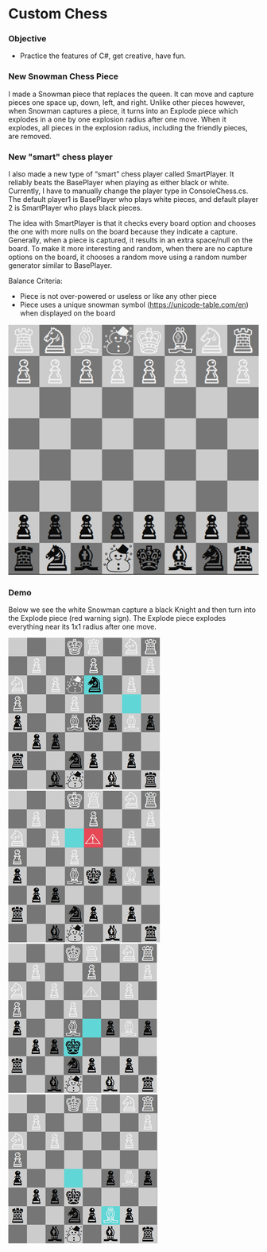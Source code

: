 # Custom Chess

### Objective
* Practice the features of C#, get creative, have fun.

### New Snowman Chess Piece

I made a Snowman piece that replaces the queen. It can move and capture pieces one space up, down, left, and right. Unlike other pieces however, when Snowman captures a piece, it turns into an Explode piece which explodes in a one by one explosion radius after one move. When it explodes, all pieces in the explosion radius, including the friendly pieces, are removed.

### New "smart" chess player

I also made a new type of “smart” chess player called SmartPlayer. It reliably beats the BasePlayer when playing as either black or white. Currently, I have to manually change the player type in ConsoleChess.cs. The default player1 is BasePlayer who plays white pieces, and default player 2 is SmartPlayer who plays black pieces.

The idea with SmartPlayer is that it checks every board option and chooses the one with more nulls on the board because they indicate a capture. Generally, when a piece is captured, it results in an extra space/null on the board. To make it more interesting and random, when there are no capture options on the board, it chooses a random move using a random number generator similar to BasePlayer.

Balance Criteria: 
* Piece is not over-powered or useless or like any other piece
* Piece uses a unique snowman symbol (https://unicode-table.com/en) when displayed on the board

![SnowmanPiece on Board](Screenshots/SnowmanPiece.png)

### Demo

Below we see the white Snowman capture a black Knight and then turn into the Explode piece (red warning sign). The Explode piece explodes everything near its 1x1 radius after one move.

![Snowman1](Screenshots/Snowman1.png)
![Snowman2](Screenshots/Snowman2.png) </br>
![Snowman3](Screenshots/Snowman3.png)
![Snowman4](Screenshots/Snowman4.png)
